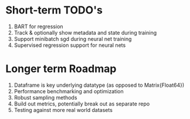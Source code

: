 Short-term TODO's
=================

1. BART for regression
2. Track & optionally show metadata and state during training 
3. Support minibatch sgd during neural net training
4. Supervised regression support for neural nets

Longer term Roadmap
===================

1. Dataframe is key underlying datatype (as opposed to Matrix{Float64})
2. Performance benchmarking and optimization
3. Robust sampling methods
4. Build out metrics, potentially break out as separate repo
5. Testing against more real world datasets